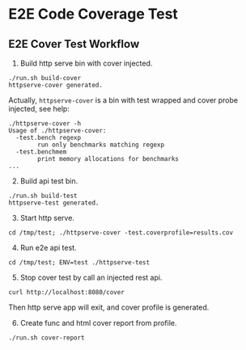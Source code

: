 # E2E Code Coverage Test

## E2E Cover Test Workflow

1. Build http serve bin with cover injected.

```text
./run.sh build-cover
httpserve-cover generated.
```

Actually, `httpserve-cover` is a bin with test wrapped and cover probe injected, see help:

```text
./httpserve-cover -h
Usage of ./httpserve-cover:
  -test.bench regexp
    	run only benchmarks matching regexp
  -test.benchmem
    	print memory allocations for benchmarks
...
```

2. Build api test bin.

```text
./run.sh build-test
httpserve-test generated.
```

3. Start http serve.

`cd /tmp/test; ./httpserve-cover -test.coverprofile=results.cov`

4. Run e2e api test.

`cd /tmp/test; ENV=test ./httpserve-test`

5. Stop cover test by call an injected rest api.

`curl http://localhost:8080/cover`

Then http serve app will exit, and cover profile is generated.

6. Create func and html cover report from profile.

`./run.sh cover-report`

